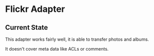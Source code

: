 # Flickr Adapter

## Current State
This adapter works fairly well, it is able to transfer photos and albums.

It doesn't cover meta data like ACLs or comments.
